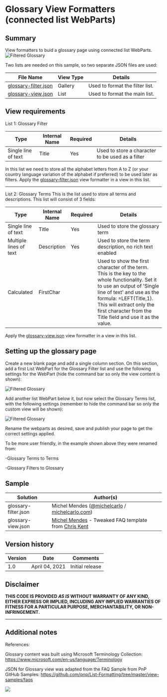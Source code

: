 # Glossary View Formatters (connected list WebParts)

## Summary
View formatters to buid a glossary page using connected list WebParts. 
![Filtered Glossary](./assets/filteredGlossary.gif)

Two lists are needed on this sample, so two separate JSON files are used:

File Name|View Type|Details
---------|---------|--------
[glossary-filter.json](./glossary-filter.json)|Gallery|Used to format the filter list. 
[glossary-view.json](./glossary-view.json)|List|Used to format the main list.

## View requirements

List 1: Glossary Filter

Type|Internal Name|Required|Details
-----|----------|--------|--------
Single line of text|Title|Yes|Used to store a character to be used as a filter


In this list we need to store all the alphabet letters from A to Z (or your country language variation of the alphabet if preferred) to be used later as filters.
Apply the [glossary-filter.json](./glossary-filter.json) view formatter in a view in this list.

---
List 2: Glossary Terms
This is the list used to store all terms and descriptions. This list will consist of 3 fields:

Type|Internal Name|Required|Details
-----|----------|--------|--------
Single line of text|Title|Yes|Used to store the glossary term
Multiple lines of text| Description|Yes|Used to store the term description, no rich text enabled
Calculated|FirstChar| |Used to show the first character of the term. This is the key to the whole functionality. Set it to use an output of 'Single line of text' and use as the formula: =LEFT(Title,1). This will extract only the first character from the Title field and use it as the value. 

Apply the [glossary-view.json](./glossary-view.json) view formatter in a view in this list.

## Setting up the glossary page

Create a new blank page and add a single column section.
On this section, add a first List WebPart for the Glossary Filter list and use the following settings for the WebPart (hide the command bar so only the view content is shown):

![Filtered Glossary](./assets/gFilterWPSetup.png)

Add another list WebPart below it, but now select the Glossary Terms list, with the following settings (remember to hide the command bar so only the custom view will be shown):

![Filtered Glossary](./assets/gTermsWPSetup.png)

Rename the webparts as desired, save and publish your page to get the correct settings applied. 

To be more user friendly, in the example shown above they were renamed from:

-Glossary Terms to Terms

-Glossary Filters to Glossary


## Sample

Solution|Author(s)
--------|---------
glossary-filter.json | Michel Mendes ([@michelcarlo](https://twitter.com/michelcarlo) / [michelcarlo.com](https://michelcarlo.com/))
glossary-view.json | [Michel Mendes](https://twitter.com/michelcarlo) - Tweaked FAQ template from [Chris Kent](https://twitter.com/theChrisKent)

## Version history

Version|Date|Comments
-------|----|--------
1.0|April 04, 2021|Initial release

## Disclaimer
**THIS CODE IS PROVIDED *AS IS* WITHOUT WARRANTY OF ANY KIND, EITHER EXPRESS OR IMPLIED, INCLUDING ANY IMPLIED WARRANTIES OF FITNESS FOR A PARTICULAR PURPOSE, MERCHANTABILITY, OR NON-INFRINGEMENT.**

---

## Additional notes

References:

Glossary content was built using Microsoft Terminology Collection:
https://www.microsoft.com/en-us/language/Terminology

JSON for Glossary view was adapted from the FAQ Sample from PnP GitHub Samples:
https://github.com/pnp/List-Formatting/tree/master/view-samples/faqs


<img src="https://telemetry.sharepointpnp.com/sp-dev-list-formatting/view-samples/readme-template" />
